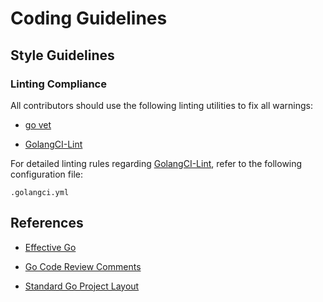 # Coding Guidelines

## Style Guidelines

### Linting Compliance

All contributors should use the following linting utilities to fix all warnings:

-   [go vet](https://golang.org/cmd/vet/)

-   [GolangCI-Lint](https://github.com/golangci/golangci-lint)

For detailed linting rules regarding [GolangCI-Lint](https://github.com/golangci/golangci-lint), refer to the following configuration file:

    .golangci.yml

## References

-   [Effective Go](https://golang.org/doc/effective_go.html#interface-names)

-   [Go Code Review Comments](https://github.com/golang/go/wiki/CodeReviewComments)

-   [Standard Go Project Layout](https://github.com/golang-standards/project-layout)

